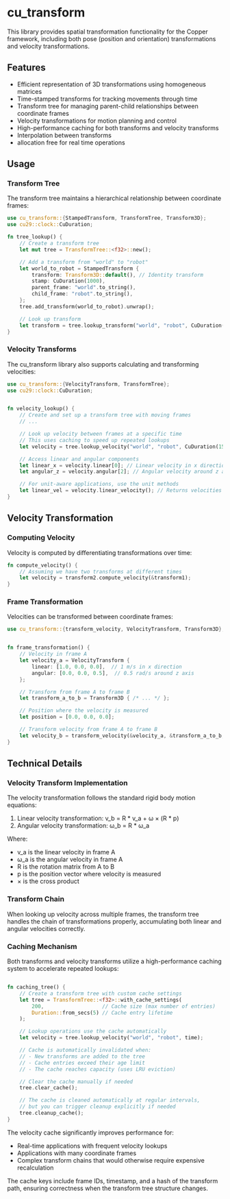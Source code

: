 # cu_transform

This library provides spatial transformation functionality for the Copper framework, including both pose (position and
orientation) transformations and velocity transformations.

## Features

- Efficient representation of 3D transformations using homogeneous matrices
- Time-stamped transforms for tracking movements through time
- Transform tree for managing parent-child relationships between coordinate frames
- Velocity transformations for motion planning and control
- High-performance caching for both transforms and velocity transforms
- Interpolation between transforms
- allocation free for real time operations

## Usage

### Transform Tree

The transform tree maintains a hierarchical relationship between coordinate frames:

```rust
use cu_transform::{StampedTransform, TransformTree, Transform3D};
use cu29::clock::CuDuration;

fn tree_lookup() {
    // Create a transform tree
    let mut tree = TransformTree::<f32>::new();

    // Add a transform from "world" to "robot"
    let world_to_robot = StampedTransform {
        transform: Transform3D::default(), // Identity transform
        stamp: CuDuration(1000),
        parent_frame: "world".to_string(),
        child_frame: "robot".to_string(),
    };
    tree.add_transform(world_to_robot).unwrap();

    // Look up transform
    let transform = tree.lookup_transform("world", "robot", CuDuration(1000)).unwrap();
}
```

### Velocity Transforms

The cu_transform library also supports calculating and transforming velocities:

```rust
use cu_transform::{VelocityTransform, TransformTree};
use cu29::clock::CuDuration;


fn velocity_lookup() {
    // Create and set up a transform tree with moving frames
    // ...

    // Look up velocity between frames at a specific time
    // This uses caching to speed up repeated lookups
    let velocity = tree.lookup_velocity("world", "robot", CuDuration(1500)).unwrap();

    // Access linear and angular components
    let linear_x = velocity.linear[0]; // Linear velocity in x direction (m/s)
    let angular_z = velocity.angular[2]; // Angular velocity around z axis (rad/s)

    // For unit-aware applications, use the unit methods
    let linear_vel = velocity.linear_velocity(); // Returns velocities with proper units
}
```

## Velocity Transformation

### Computing Velocity

Velocity is computed by differentiating transformations over time:

```rust
fn compute_velocity() {
    // Assuming we have two transforms at different times
    let velocity = transform2.compute_velocity(&transform1);
}
```

### Frame Transformation

Velocities can be transformed between coordinate frames:

```rust
use cu_transform::{transform_velocity, VelocityTransform, Transform3D};


fn frame_transformation() {
    // Velocity in frame A
    let velocity_a = VelocityTransform {
        linear: [1.0, 0.0, 0.0],  // 1 m/s in x direction
        angular: [0.0, 0.0, 0.5],  // 0.5 rad/s around z axis
    };

    // Transform from frame A to frame B
    let transform_a_to_b = Transform3D { /* ... */ };

    // Position where the velocity is measured
    let position = [0.0, 0.0, 0.0];

    // Transform velocity from frame A to frame B
    let velocity_b = transform_velocity(&velocity_a, &transform_a_to_b, &position);
}
```

## Technical Details

### Velocity Transform Implementation

The velocity transformation follows the standard rigid body motion equations:

1. Linear velocity transformation: v_b = R * v_a + ω × (R * p)
2. Angular velocity transformation: ω_b = R * ω_a

Where:

- v_a is the linear velocity in frame A
- ω_a is the angular velocity in frame A
- R is the rotation matrix from A to B
- p is the position vector where velocity is measured
- × is the cross product

### Transform Chain

When looking up velocity across multiple frames, the transform tree handles the chain of transformations properly,
accumulating both linear and angular velocities correctly.

### Caching Mechanism

Both transforms and velocity transforms utilize a high-performance caching system to accelerate repeated lookups:

```rust

fn caching_tree() {
    // Create a transform tree with custom cache settings
    let tree = TransformTree::<f32>::with_cache_settings(
        200,                   // Cache size (max number of entries)
        Duration::from_secs(5) // Cache entry lifetime
    );

    // Lookup operations use the cache automatically
    let velocity = tree.lookup_velocity("world", "robot", time);

    // Cache is automatically invalidated when:
    // - New transforms are added to the tree
    // - Cache entries exceed their age limit
    // - The cache reaches capacity (uses LRU eviction)

    // Clear the cache manually if needed
    tree.clear_cache();

    // The cache is cleaned automatically at regular intervals,
    // but you can trigger cleanup explicitly if needed
    tree.cleanup_cache();
}

```

The velocity cache significantly improves performance for:

- Real-time applications with frequent velocity lookups
- Applications with many coordinate frames
- Complex transform chains that would otherwise require expensive recalculation

The cache keys include frame IDs, timestamp, and a hash of the transform path, ensuring correctness when the transform
tree structure changes.
